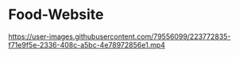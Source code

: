 # Food-Website

https://user-images.githubusercontent.com/79556099/223772835-f71e9f5e-2336-408c-a5bc-4e78972856e1.mp4
